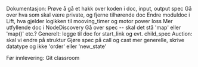 Dokumentasjon:
Prøve å gå et hakk over koden i doc, input, output spec
Gå over hva som skal være private, og fjerne tilhørende doc
Endre moduldoc i Lift, hva gjelder logikken til mooving_timer og motor power loss
Mer utfyllende doc i NodeDiscovery
Gå over spec -- skal det stå 'map' eller 'map()' etc.?
Generelt: legge til doc for start_link og evt. child_spec
Auction: skal vi endre på struktur
Gjøre spec på call og cast mer generelle, skrive datatype og ikke 'order' eller 'new_state'

Før innlevering:
Git classroom
